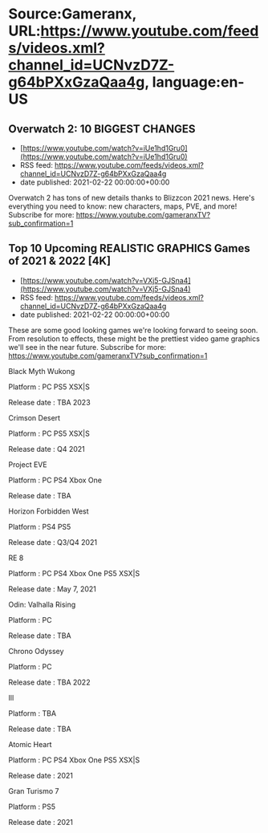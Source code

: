 # Source:Gameranx, URL:https://www.youtube.com/feeds/videos.xml?channel_id=UCNvzD7Z-g64bPXxGzaQaa4g, language:en-US

## Overwatch 2: 10 BIGGEST CHANGES
 - [https://www.youtube.com/watch?v=iUe1hd1Gru0](https://www.youtube.com/watch?v=iUe1hd1Gru0)
 - RSS feed: https://www.youtube.com/feeds/videos.xml?channel_id=UCNvzD7Z-g64bPXxGzaQaa4g
 - date published: 2021-02-22 00:00:00+00:00

Overwatch 2 has tons of new details thanks to Blizzcon 2021 news. Here's everything you need to know: new characters, maps, PVE, and more!
Subscribe for more: https://www.youtube.com/gameranxTV?sub_confirmation=1

## Top 10 Upcoming REALISTIC GRAPHICS Games of 2021 & 2022 [4K]
 - [https://www.youtube.com/watch?v=VXj5-GJSna4](https://www.youtube.com/watch?v=VXj5-GJSna4)
 - RSS feed: https://www.youtube.com/feeds/videos.xml?channel_id=UCNvzD7Z-g64bPXxGzaQaa4g
 - date published: 2021-02-22 00:00:00+00:00

These are some good looking games we're looking forward to seeing soon. From resolution to effects, these might be the prettiest video game graphics we'll see in the near future.
Subscribe for more: https://www.youtube.com/gameranxTV?sub_confirmation=1

Black Myth Wukong

Platform :  PC PS5 XSX|S 

Release date : TBA 2023



Crimson Desert

Platform :  PC PS5 XSX|S

Release date : Q4 2021



Project EVE

Platform : PC PS4 Xbox One

Release date : TBA 



Horizon Forbidden West

Platform : PS4 PS5

Release date : Q3/Q4 2021



RE 8

Platform : PC PS4 Xbox One PS5 XSX|S 

Release date : May 7, 2021



Odin: Valhalla Rising

Platform : PC

Release date : TBA



Chrono Odyssey

Platform : PC 

Release date : TBA 2022



Ill

Platform :  TBA 

Release date : TBA



Atomic Heart

Platform : PC PS4 Xbox One PS5 XSX|S

Release date : 2021



Gran Turismo 7 

Platform : PS5

Release date : 2021


